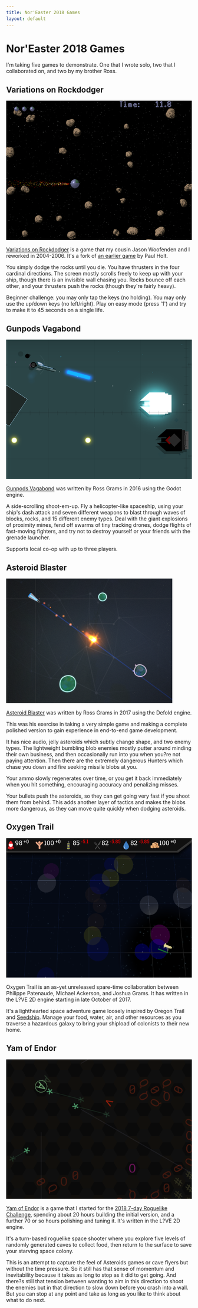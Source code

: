 ```yaml
---
title: Nor'Easter 2018 Games
layout: default
---
```

# Nor'Easter 2018 Games

I'm taking five games to demonstrate.  One that I wrote solo, two that
I collaborated on, and two by my brother Ross.

## Variations on Rockdodger

![screenshot](./assets/vor.png)

[Variations on Rockdodger](http://sametwice.com/vor) is a game that my
cousin Jason Woofenden and I reworked in 2004-2006. It's a fork of [an
earlier game](http://spacerocks.sourceforge.net/) by Paul Holt.

You simply dodge the rocks until you die. You have thrusters in the four
cardinal directions. The screen mostly scrolls freely to keep up with
your ship, though there is an invisible wall chasing you. Rocks bounce
off each other, and your thrusters push the rocks (though they're fairly
heavy).

Beginner challenge: you may only tap the keys (no holding). You may only
use the up/down keys (no left/right). Play on easy mode (press '1') and
try to make it to 45 seconds on a single life.


## Gunpods Vagabond

![screenshot](./assets/gunpods.png)

[Gunpods Vagabond](https://rossgrams.itch.io/gunpods-vagabond) was
written by Ross Grams in 2016 using the Godot engine.

A side-scrolling shoot-em-up. Fly a helicopter-like spaceship, using
your ship's dash attack and seven different weapons to blast through
waves of blocks, rocks, and 15 different enemy types. Deal with the
giant explosions of proximity mines, fend off swarms of tiny tracking
drones, dodge flights of fast-moving fighters, and try not to destroy
yourself or your friends with the grenade launcher.

Supports local co-op with up to three players.


## Asteroid Blaster

![screenshot](./assets/asteroid-blaster.png)

[Asteroid Blaster](https://rossgrams.itch.io/asteroidblaster) was
written by Ross Grams in 2017 using the Defold engine.

This was his exercise in taking a very simple game and making a complete
polished version to gain experience in end-to-end game development.

It has nice audio, jelly asteroids which subtly change shape, and two
enemy types. The lightweight bumbling blob enemies mostly putter around
minding their own business, and then occasionally run into you when
you?re not paying attention. Then there are the extremely dangerous
Hunters which chase you down and fire seeking missile blobs at you.

Your ammo slowly regenerates over time, or you get it back immediately
when you hit something, encouraging accuracy and penalizing misses.

Your bullets push the asteroids, so they can get going very fast if you
shoot them from behind. This adds another layer of tactics and makes the
blobs more dangerous, as they can move quite quickly when dodging
asteroids.


## Oxygen Trail

![screenshot](./assets/oxygen-trail.png)

Oxygen Trail is an as-yet unreleased spare-time collaboration between
Philippe Patenaude, Michael Ackerson, and Joshua Grams. It has written
in the L?VE 2D engine starting in late October of 2017.

It's a lighthearted space adventure game loosely inspired by Oregon
Trail and [Seedship](http://philome.la/johnayliff/seedship/play). Manage
your food, water, air, and other resources as you traverse a hazardous
galaxy to bring your shipload of colonists to their new home.


## Yam of Endor

![screenshot](./assets/yam-of-endor.png)

[Yam of Endor](https://joshgrams.itch.io/asctiiroid) is a game that I
started for the [2018 7-day Roguelike
Challenge](https://itch.io/jam/7drl-challenge-2018), spending about 20
hours building the initial version, and a further 70 or so hours
polishing and tuning it. It's written in the L?VE 2D engine.

It's a turn-based roguelike space shooter where you explore five levels
of randomly generated caves to collect food, then return to the surface
to save your starving space colony.

This is an attempt to capture the feel of Asteroids games or cave flyers
but without the time pressure. So it still has that sense of momentum
and inevitability because it takes as long to stop as it did to get
going. And there?s still that tension between wanting to aim in this
direction to shoot the enemies but in that direction to slow down before
you crash into a wall. But you can stop at any point and take as long as
you like to think about what to do next.
